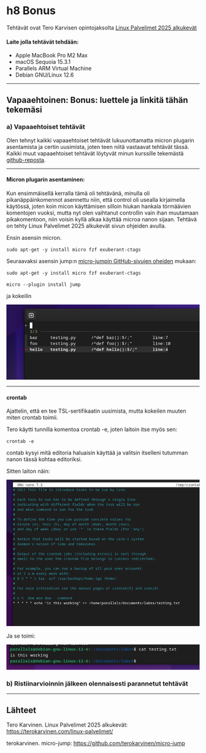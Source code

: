 # h8 Bonus

Tehtävät ovat Tero Karvisen opintojaksolta [Linux Palvelimet 2025 alkukevät](https://terokarvinen.com/linux-palvelimet/)

#### Laite jolla tehtävät tehdään:

- Apple MacBook Pro M2 Max
- macOS Sequoia 15.3.1
- Parallels ARM Virtual Machine
- Debian GNU/Linux 12.6

---

## Vapaaehtoinen: Bonus: luettele ja linkitä tähän tekemäsi

### a) Vapaaehtoiset tehtävät

Olen tehnyt kaikki vapaaehtoiset tehtävät lukuunottamatta micron plugarin asentamista ja certin uusimista, joten teen niitä vastaavat tehtävät tässä. Kaikki muut vapaaehtoiset tehtävät löytyvät minun kurssille tekemästä [github-reposta](https://github.com/pinkkila/linux-course).

---

#### Micron plugarin asentaminen:

Kun ensimmäisellä kerralla tämä oli tehtävänä, minulla oli pikanäppäinkomennot asennettu niin, että control oli usealla kirjaimella käytössä, joten koin micon käyttämisen silloin hiukan hankala törmäävien komentojen vuoksi, mutta nyt olen vaihtanut controllin vain ihan muutamaan pikakomentoon, niin voisin kyllä alkaa käyttää microa nanon sijaan. Tehtävä on tehty Linux Palvelimet 2025 alkukevät sivun ohjeiden avulla. 

Ensin asensin micron. 

```
sudo apt-get -y install micro fzf exuberant-ctags
```

Seuraavaksi asensin jump:n [micro-jumpin GitHub-sivujen oheiden](https://github.com/terokarvinen/micro-jump) mukaan:

```
sudo apt-get -y install micro fzf exuberant-ctags
```

```
micro --plugin install jump
```

ja kokeilin

![img.png](img.png)

---

#### crontab

Ajattelin, että en tee TSL-sertifikaatin uusimista, mutta kokeilen muuten miten crontab toimii. 

Tero käytti tunnilla komentoa crontab -e, joten laitoin itse myös sen:

```
crontab -e
```

contab kysyi mitä editoria haluaisin käyttää ja valitsin itselleni tutumman nanon tässä kohtaa editoriksi.

Sitten laiton näin:

![img_2.png](img_2.png)

Ja se toimi:

![img_1.png](img_1.png)


### b) Ristiinarvioinnin jälkeen olennaisesti parannetut tehtävät




---

## Lähteet

Tero Karvinen. Linux Palvelimet 2025 alkukevät: https://terokarvinen.com/linux-palvelimet/

terokarvinen. micro-jump: https://github.com/terokarvinen/micro-jump